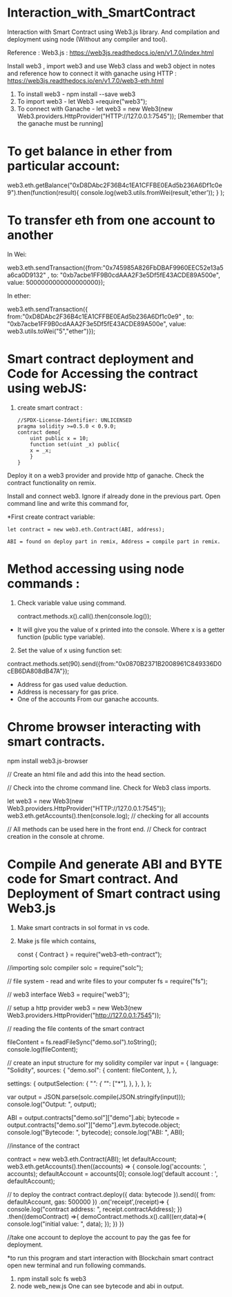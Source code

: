 # Interaction_with_SmartContract
Interaction with Smart Contract using Web3.js library. And compilation and deployment using node (Without any compiler and tool).

Reference : Web3.js : https://web3js.readthedocs.io/en/v1.7.0/index.html

Install web3 , import web3  and use Web3 class and web3 object in notes and reference how to connect it with ganache using HTTP  : https://web3js.readthedocs.io/en/v1.7.0/web3-eth.html

1. To install web3 - npm install --save web3
2. To import web3 - let Web3 =require("web3");
3. To connect with Ganache - let web3 = new Web3(new Web3.providers.HttpProvider("HTTP://127.0.0.1:7545")); [Remember that the ganache must be running]

# To get balance in ether from particular account: 

web3.eth.getBalance("0xD8DAbc2F36B4c1EA1CFFBE0EAd5b236A6Df1c0e9").then(function(result){
console.log(web3.utils.fromWei(result,'ether'));
}
);

# To transfer eth from one account to another

In Wei:

web3.eth.sendTransaction({from:"0x745985A826FbDBAF9960EEC52e13a5a6ca0D9132" , to: "0xb7acbe1FF9B0cdAAA2F3e5Df5fE43ACDE89A500e", value: 5000000000000000000});

In ether: 

web3.eth.sendTransaction({
from:"0xD8DAbc2F36B4c1EA1CFFBE0EAd5b236A6Df1c0e9" , 
to: "0xb7acbe1FF9B0cdAAA2F3e5Df5fE43ACDE89A500e", 
value: web3.utils.toWei("5","ether")});

# Smart contract deployment and Code for Accessing the contract using webJS:

1. create smart contract : 
	
	```
	//SPDX-License-Identifier: UNLICENSED
	pragma solidity >=0.5.0 < 0.9.0;
	contract demo{
	    uint public x = 10;
	    function set(uint _x) public{
		x = _x;
	    }
	}
	```

Deploy it on a web3 provider and provide http of ganache.
Check the contract functionality on remix.
	
Install and connect web3. Ignore if already done in the previous part.
Open command line and write this command for,
	
*First create contract variable:
		
	let contract = new web3.eth.Contract(ABI, address);

	ABI = found on deploy part in remix, Address = compile part in remix.


# Method accessing using node commands : 
1. Check variable value using command.
	
	contract.methods.x().call().then(console.log());
  - It will give you the value of x printed into the console. Where x is a getter function (public type variable). 
	
2. Set the value of x using function set:
	
  contract.methods.set(90).send({from:"0x0870B2371B2008961C849336D0cEB6DA808dB47A"});
  - Address for gas used value deduction.
  - Address is necessary for gas price.
  - One of the accounts From our ganache accounts.


# Chrome browser interacting with smart contracts.

npm install web3.js-browser

// Create an html file and add this into the head section.
<script src="node_modules/web3.js-browser/build/web3.js"></script>

// Check into the chrome command line. Check for Web3 class imports.

let web3 = new Web3(new Web3.providers.HttpProvider("HTTP://127.0.0.1:7545"));
web3.eth.getAccounts().then(console.log); // checking for all accounts

  // All methods can be used here in the front end.
  // Check for contract creation in the console at chrome.


# Compile And generate ABI and BYTE code for Smart contract. And Deployment of Smart contract using Web3.js
 
1. Make smart contracts in sol format in vs code.
2. Make js file which contains,

      const { Contract } = require("web3-eth-contract");

//importing solc compiler
solc = require("solc");

// file system - read and write files to your computer
fs = require("fs");

// web3 interface
Web3 = require("web3");

// setup a http provider
web3 = new Web3(new Web3.providers.HttpProvider("http://127.0.0.1:7545"));

// reading the file contents of the smart  contract

fileContent = fs.readFileSync("demo.sol").toString();
console.log(fileContent);

// create an input structure for my solidity compiler
var input = {
  language: "Solidity",
  sources: {
    "demo.sol": {
      content: fileContent,
    },
  },

  settings: {
    outputSelection: {
      "*": {
        "*": ["*"],
      },
    },
  },
};

var output = JSON.parse(solc.compile(JSON.stringify(input)));
console.log("Output: ", output);

ABI = output.contracts["demo.sol"]["demo"].abi;
bytecode = output.contracts["demo.sol"]["demo"].evm.bytecode.object;
console.log("Bytecode: ", bytecode);
console.log("ABI: ", ABI);


//instance of the contract

contract = new web3.eth.Contract(ABI);
let defaultAccount;
web3.eth.getAccounts().then((accounts) => {
  console.log('accounts: ', accounts);
  defaultAccount = accounts[0];
  console.log('default account : ', defaultAccount);

  // to deploy the contract
  contract.deploy({ data: bytecode }).send({ from: defaultAccount, gas: 500000 })
  .on('receipt',(receipt)=> {
    console.log("contract address: ", receipt.contractAddress);
  })
  .then((demoContract) =>{
    demoContract.methods.x().call((err,data)=>{
      console.log("initial value: ", data);
    });
  })
})

//take one account to deploye the account to pay the gas fee for deployment.



*to run this program and start interaction with Blockchain smart contract open new terminal and run following commands.

1. npm install solc fs web3
2. node web_new.js
    One can see bytecode and abi in output.





